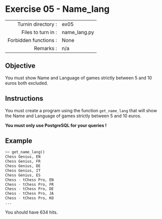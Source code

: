 # Exercise 05 - Name_lang

|                         |                    |
| -----------------------:| ------------------ |
|   Turnin directory :    |  ex05              |
|   Files to turn in :    |  name_lang.py      |
|   Forbidden functions : |  None              |
|   Remarks :             |  n/a               |

## Objective

You must show Name and Language of games strictly between 5 and 10 euros both excluded.

## Instructions

You must create a program using the function `get_name_lang` that will show the Name and Language of games strictly between 5 and 10 euros.

**You must only use PostgreSQL for your queries !**


## Example

```python
>> get_name_lang()
Chess Genius, EN
Chess Genius, FR
Chess Genius, DE
Chess Genius, IT
Chess Genius, ES
Chess - tChess Pro, EN
Chess - tChess Pro, FR
Chess - tChess Pro, DE
Chess - tChess Pro, JA
Chess - tChess Pro, KO
...
```

You should have 634 hits.